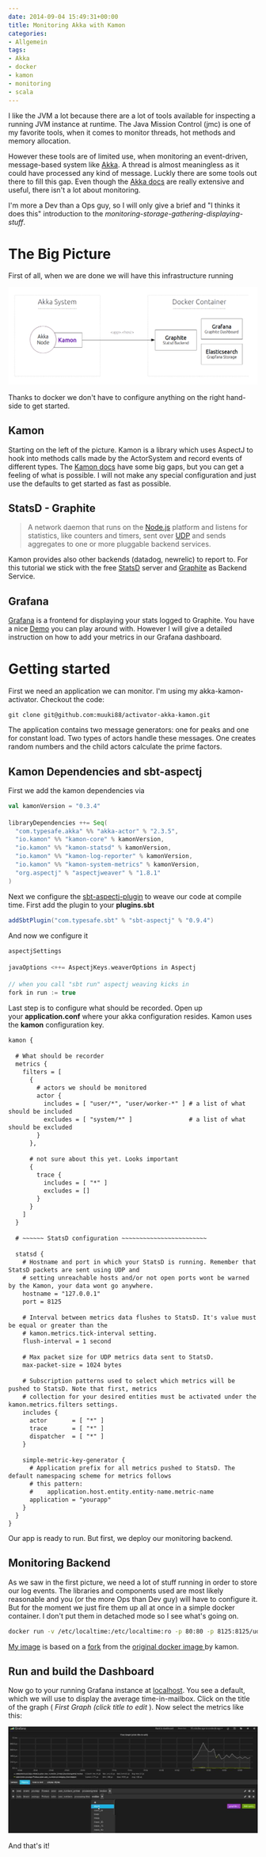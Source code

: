 ```yaml
---
date: 2014-09-04 15:49:31+00:00
title: Monitoring Akka with Kamon
categories:
- Allgemein
tags:
- Akka
- docker
- kamon
- monitoring
- scala
---
```


I like the JVM a lot because there are a lot of tools available for inspecting a running JVM
instance at runtime. The Java Mission Control (jmc) is one of my favorite tools, when it comes
to monitor threads, hot methods and memory allocation.

However these tools are of limited use, when monitoring an event-driven, message-based system
like [Akka](http://akka.io/). A thread is almost meaningless as it could have processed any kind of message. Luckly
there are some tools out there to fill this gap. Even though the [Akka docs](http://doc.akka.io/docs/akka/2.3.5/scala.html) are really extensive and
useful, there isn't a lot about monitoring.

I'm more a Dev than a Ops guy, so I will only give a brief and "I thinks it does this" introduction to
the _monitoring-storage-gathering-displaying-stuff_.

<!-- more -->


# The Big Picture


First of all, when we are done we will have this infrastructure running

[![akka-kamon-flowcharts-single](/images/posts/akka-kamon-flowcharts-single-1024x401.png)](/images/posts/akka-kamon-flowcharts-single.png)

Thanks to docker we don't have to configure anything on the right hand-side to get started.


## Kamon


Starting on the left of the picture. Kamon is a library which uses AspectJ to hook into methods calls
made by the ActorSystem and record events of different types. The [Kamon docs](http://kamon.io/introduction/get-started/) have some big gaps,
but you can get a feeling of what is possible. I will not make any special configuration and just use the
defaults to get started as fast as possible.


## StatsD - Graphite


> A network daemon that runs on the [Node.js](http://nodejs.org/) platform and listens for statistics, like counters and
> timers, sent over [UDP](http://en.wikipedia.org/wiki/User_Datagram_Protocol) and sends aggregates to one or more
> pluggable backend services.


Kamon provides also other backends (datadog, newrelic) to report to. For this tutorial we stick with the free
[StatsD](https://github.com/etsy/statsd/) server and [Graphite](http://graphite.readthedocs.org/en/latest/) as Backend Service.


## Grafana


[Grafana](http://grafana.org/) is a frontend for displaying your stats logged to Graphite. You have a nice [Demo](http://play.grafana.org/#/dashboard/file/default.json) you can play
around with. However I will give a detailed instruction on how to add your metrics in our Grafana dashboard.


# Getting started


First we need an application we can monitor. I'm using my akka-kamon-activator. Checkout the code:

```
git clone git@github.com:muuki88/activator-akka-kamon.git
```

The application contains two message generators: one for peaks and one for constant load. Two types of
actors handle these messages. One creates random numbers and the child actors calculate the prime factors.


## Kamon Dependencies and sbt-aspectj


First we add the kamon dependencies via

```scala
val kamonVersion = "0.3.4"

libraryDependencies ++= Seq(
  "com.typesafe.akka" %% "akka-actor" % "2.3.5",
  "io.kamon" %% "kamon-core" % kamonVersion,
  "io.kamon" %% "kamon-statsd" % kamonVersion,
  "io.kamon" %% "kamon-log-reporter" % kamonVersion,
  "io.kamon" %% "kamon-system-metrics" % kamonVersion,
  "org.aspectj" % "aspectjweaver" % "1.8.1"
)
```


Next we configure the [sbt-aspectj-plugin](https://github.com/sbt/sbt-aspectj) to weave our code at compile time.
First add the plugin to your **plugins.sbt**

```scala
addSbtPlugin("com.typesafe.sbt" % "sbt-aspectj" % "0.9.4")
```

And now we configure it

```scala
aspectjSettings

javaOptions <++= AspectjKeys.weaverOptions in Aspectj

// when you call "sbt run" aspectj weaving kicks in
fork in run := true
```


Last step is to configure what should be recorded. Open up your **application.conf** where your akka configuration resides. Kamon uses the **kamon** configuration key.

```config
kamon {

  # What should be recorder
  metrics {
    filters = [
      {
        # actors we should be monitored
        actor {
          includes = [ "user/*", "user/worker-*" ] # a list of what should be included
          excludes = [ "system/*" ]                # a list of what should be excluded
        }
      },

      # not sure about this yet. Looks important
      {
        trace {
          includes = [ "*" ]
          excludes = []
        }
      }
    ]
  }

  # ~~~~~~ StatsD configuration ~~~~~~~~~~~~~~~~~~~~~~~~

  statsd {
    # Hostname and port in which your StatsD is running. Remember that StatsD packets are sent using UDP and
    # setting unreachable hosts and/or not open ports wont be warned by the Kamon, your data wont go anywhere.
    hostname = "127.0.0.1"
    port = 8125

    # Interval between metrics data flushes to StatsD. It's value must be equal or greater than the
    # kamon.metrics.tick-interval setting.
    flush-interval = 1 second

    # Max packet size for UDP metrics data sent to StatsD.
    max-packet-size = 1024 bytes

    # Subscription patterns used to select which metrics will be pushed to StatsD. Note that first, metrics
    # collection for your desired entities must be activated under the kamon.metrics.filters settings.
    includes {
      actor       = [ "*" ]
      trace       = [ "*" ]
      dispatcher  = [ "*" ]
    }

    simple-metric-key-generator {
      # Application prefix for all metrics pushed to StatsD. The default namespacing scheme for metrics follows
      # this pattern:
      #    application.host.entity.entity-name.metric-name
      application = "yourapp"
    }
  }
}
```


Our app is ready to run. But first, we deploy our monitoring backend.


## Monitoring Backend


As we saw in the first picture, we need a lot of stuff running in order to store our log events. The libraries and components used are most likely reasonable and you (or the more Ops than Dev guy) will have to configure it. But for the moment we just fire them up all at once in a simple docker container. I don't put them in detached mode so I see what's going on.

```bash
docker run -v /etc/localtime:/etc/localtime:ro -p 80:80 -p 8125:8125/udp -p 8126:8126 -p 8083:8083 -p 8086:8086 -p 8084:8084 --name kamon-grafana-dashboard muuki88/grafana_graphite:latest
```


[My image](https://github.com/muuki88/docker-grafana-graphite) is based on a [fork](https://github.com/cazcade/docker-grafana-graphite) from the [original docker image ](https://github.com/kamon-io/docker-grafana-graphite)by kamon.


## Run and build the Dashboard


Now go to your running Grafana instance at [localhost](http://localhost). You see a default, which we will use to display
the average time-in-mailbox. Click on the title of the graph ( _First Graph (click title to edit_ ). Now select the metrics like this:

[![akka-kamon-grafana](/images/posts/akka-kamon-grafana-1024x437.jpg)](/images/posts/akka-kamon-grafana.jpg)

And that's it!
